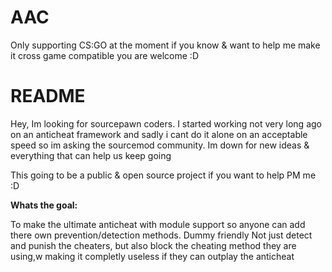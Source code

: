 # AAC
  
  Only supporting CS:GO at the moment if you know & want to help me make it cross game compatible you are welcome :D
  
# README

Hey, Im looking for sourcepawn coders.
I started working not very long  ago on an anticheat framework and sadly i cant do it alone on an acceptable speed so im asking the sourcemod community.
Im down for new ideas & everything that can help us keep going

This going to be a public & open source project if you want to help PM me :D

**Whats the goal:**

To make the ultimate anticheat with module support so anyone can add there own prevention/detection methods.
Dummy friendly 
Not just detect and punish the cheaters, but also block the cheating method they are using,w making it completly useless if they can outplay the anticheat
